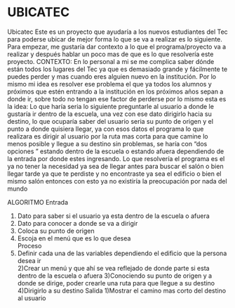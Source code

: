 # UBICATEC
Ubicatec
Este es un proyecto que ayudaría a los nuevos estudiantes del Tec para poderse ubicar de mejor forma lo que se va a realizar es lo siguiente. 
Para empezar, me gustaría dar contexto a lo que el programa/proyecto va a realizar y después hablar un poco mas de que es lo que resolvería este proyecto. 
CONTEXTO:
En lo personal a mi se me complica saber dónde están todos los lugares del Tec ya que es demasiado grande y fácilmente te puedes perder y mas cuando eres alguien nuevo en la institución. Por lo mismo mi idea es resolver ese problema el que ya todos los alumnos y próximos que estén entrando a la institución en los próximos años sepan a donde ir, sobre todo no tengan ese factor de perderse por lo mismo esta es la idea:
Lo que haría seria lo siguiente preguntarle al usuario a donde le gustaría ir dentro de la escuela, una vez con ese dato dirigirlo hacia su destino, lo que ocuparía saber del usuario seria su punto de origen y el punto a donde quisiera llegar, ya con esos datos el programa lo que realizara es dirigir al usuario por la ruta mas corta para que camine lo menos posible y llegue a su destino sin problemas, se haría con “dos opciones ” estando dentro de la escuela o estando afuera dependiendo de la entrada por donde estes ingresando. 
Lo que resolvería el programa es el ya no tener la necesidad ya sea de llegar antes para buscar el salón o bien llegar tarde ya que te perdiste y no encontraste ya sea el edificio o bien el mismo salón entonces con esto ya no existiría la preocupación por nada del mundo 

ALGORITMO 
Entrada 		 
1)	Dato para saber si el usuario ya esta dentro de la escuela o afuera
2)	Dato para conocer a donde se va a dirigir   		
3)	Coloca su punto de origen 	     	
4)	Escoja en el menú que es lo que desea	
Proceso
1)	Definir cada una de las variables dependiendo el edificio que la persona desea ir 	
2)Crear un menú y que ahí se vea reflejado de donde parte si esta dentro de la escuela o afuera
3)Conociendo su punto de origen y a donde se dirige, poder crearle una ruta para que llegue a su destino
4)Dirigirlo a su destino
Salida
1)Mostrar el camino mas corto del destino al usuario
